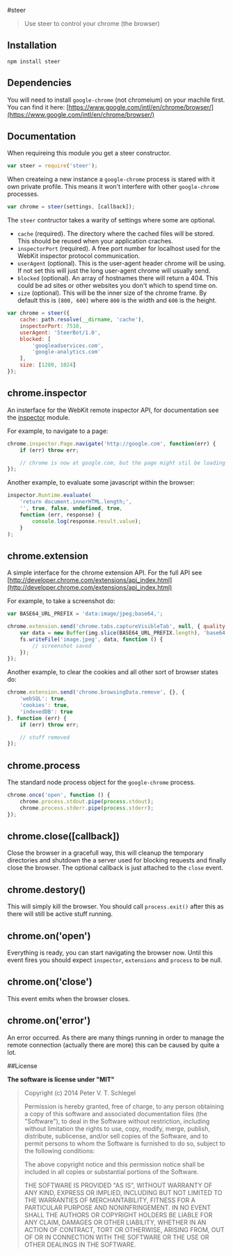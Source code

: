 #steer

> Use steer to control your chrome (the browser)

## Installation

```sheel
npm install steer
```

## Dependencies

You will need to install `google-chrome` (not chromeium) on your machile first.
You can find it here: [https://www.google.com/intl/en/chrome/browser/](https://www.google.com/intl/en/chrome/browser/)

## Documentation

When requireing this module you get a steer constructor.

```javascript
var steer = require('steer');
```

When createing a new instance a `google-chrome` process is stared with it own
private profile. This means it won't interfere with other `google-chrome` processes.

```javascript
var chrome = steer(settings, [callback]);
```

The `steer` contructor takes a warity of settings where some are optional.

* `cache` (required). The directory where the cached files will be stored. This
  should be reused when your application craches.
* `inspectorPort` (required). A free port number for localhost used for the
  WebKit inspector protocol communication.
* `userAgent` (optional). This is the user-agent header chrome will be using.
  If not set this will just the long user-agent chrome will usually send.
* `blocked` (optional). An array of hostnames there will return a 404. This
  could be ad sites or other websites you don't which to spend time on.
* `size` (optional). This will be the inner size of the chrome frame. By
  default this is `[800, 600]` where `800` is the width and `600` is the height.

```javascript
var chrome = steer({
    cache: path.resolve(__dirname, 'cache'),
    inspectorPort: 7510,
    userAgent: 'SteerBot/1.0',
    blocked: [
        'googleadservices.com',
        'google-analytics.com'
    ],
    size: [1280, 1024]
});
```

## chrome.inspector

An insterface for the WebKit remote inspector API, for documentation see the
[inspector](https://github.com/admazely/inspector) module.

For example, to navigate to a page:

```javascript
chrome.inspector.Page.navigate('http://google.com', function(err) {
    if (err) throw err;

    // chrome is now at google.com, but the page might stil be loading
});
```

Another example, to evaluate some javascript within the browser:

```javascript
inspector.Runtime.evaluate(
    'return document.innerHTML.length;',
    '', true, false, undefined, true,
    function (err, response) {
        console.log(response.result.value);
    }
);
```

## chrome.extension

A simple interface for the chrome extension API. For the full API see
[http://developer.chrome.com/extensions/api_index.html](http://developer.chrome.com/extensions/api_index.html)

For example, to take a screenshot do:

```javascript
var BASE64_URL_PREFIX = 'data:image/jpeg;base64,';

chrome.extension.send('chrome.tabs.captureVisibleTab', null, { quality: 60 }, function(err, img) {
    var data = new Buffer(img.slice(BASE64_URL_PREFIX.length), 'base64');
    fs.writeFile('image.jpeg', data, function () {
        // screenshot saved
    });
});
```

Another example, to clear the cookies and all other sort of browser states do:

```javascript
chrome.extension.send('chrome.browsingData.remove', {}, {
    'webSQL': true,
    'cookies': true,
    'indexedDB': true
}, function (err) {
    if (err) throw err;

    // stuff removed
});
```

## chrome.process

The standard node process object for the `google-chrome` process.

```javascript
chrome.once('open', function () {
    chrome.process.stdout.pipe(process.stdout);
    chrome.process.stderr.pipe(process.stderr);
});
```

## chrome.close([callback])

Close the browser in a gracefull way, this will cleanup the temporary
directories and shutdown the a server used for blocking requests and finally
close the browser. The optional callback is just attached to the `close` event.

## chrome.destory()

This will simply kill the browser. You should call `process.exit()` after this
as there will still be active stuff running.

## chrome.on('open')

Everything is ready, you can start navigating the browser now. Until this
event fires you should expect `inspector`, `extensions` and `process` to be
null.

## chrome.on('close')

This event emits when the browser closes.

## chrome.on('error')

An error occurred. As there are many things running in order to manage the
remote connection (actually there are more) this can be caused by quite a lot.

##License

**The software is license under "MIT"**

> Copyright (c) 2014 Peter V. T. Schlegel
>
> Permission is hereby granted, free of charge, to any person obtaining a copy
> of this software and associated documentation files (the "Software"), to deal
> in the Software without restriction, including without limitation the rights
> to use, copy, modify, merge, publish, distribute, sublicense, and/or sell
> copies of the Software, and to permit persons to whom the Software is
> furnished to do so, subject to the following conditions:
>
> The above copyright notice and this permission notice shall be included in
> all copies or substantial portions of the Software.
>
> THE SOFTWARE IS PROVIDED "AS IS", WITHOUT WARRANTY OF ANY KIND, EXPRESS OR
> IMPLIED, INCLUDING BUT NOT LIMITED TO THE WARRANTIES OF MERCHANTABILITY,
> FITNESS FOR A PARTICULAR PURPOSE AND NONINFRINGEMENT. IN NO EVENT SHALL THE
> AUTHORS OR COPYRIGHT HOLDERS BE LIABLE FOR ANY CLAIM, DAMAGES OR OTHER
> LIABILITY, WHETHER IN AN ACTION OF CONTRACT, TORT OR OTHERWISE, ARISING FROM,
> OUT OF OR IN CONNECTION WITH THE SOFTWARE OR THE USE OR OTHER DEALINGS IN
> THE SOFTWARE.
